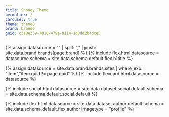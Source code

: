 ```yaml
---
title: Snooey Theme
permalink: /
carousel: true
theme: theme0
brand: brand0
guid: c318e339-7018-479a-9114-1d8dd2b4dce5
---
```

<!--v1.2.135 pages/home/home.md-->

<!-- title - trick to create array and then add to the array-->
{% assign datasource = "" | split: "," | push: site.data.brand.brands[page.brand] %}
{% include flex.html datasource = datasource schema = site.data.schema.default.flex.h1title  %}

<!-- feature VNEXT Improve where_exp-->
{% assign datasource = site.data.brand.brands.sites | where_exp: "item","item.guid != page.guid" %}
{% include flexcard.html datasource = datasource %}

<!-- social -->
{% include social.html datasource = site.data.dataset.social.default schema = site.data.schema.default.social.default %}

<!-- author -->
{% include flex.html datasource = site.data.dataset.author.default schema = site.data.schema.default.flex.author imagetype = "profile" %}
